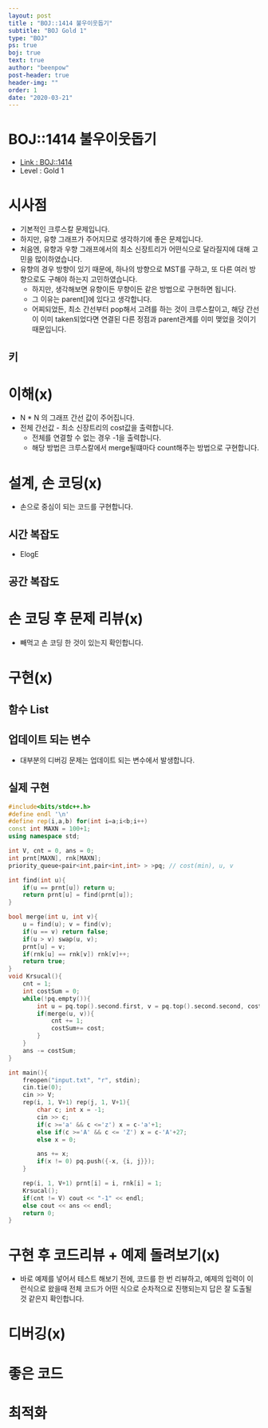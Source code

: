 ```yaml
---
layout: post
title : "BOJ::1414 불우이웃돕기"
subtitle: "BOJ Gold 1"
type: "BOJ"
ps: true
boj: true
text: true
author: "beenpow"
post-header: true
header-img: ""
order: 1
date: "2020-03-21"
---
```



# BOJ::1414 불우이웃돕기
- [Link : BOJ::1414](https://www.acmicpc.net/problem/1414)
- Level : Gold 1

# 시사점
- 기본적인 크루스칼 문제입니다.
- 하지만, 유향 그래프가 주어지므로 생각하기에 좋은 문제입니다.
- 처음엔, 유향과 우향 그래프에서의 최소 신장트리가 어떤식으로 달라질지에 대해 고민을 많이하였습니다.
- 유향의 경우 방향이 있기 때문에, 하나의 방향으로 MST를 구하고, 또 다른 여러 방향으로도 구해야
  하는지 고민하였습니다.
  - 하지만, 생각해보면 유향이든 무향이든 같은 방법으로 구현하면 됩니다.
  - 그 이유는 parent[]에 있다고 생각합니다.
  - 어찌되었든, 최소 간선부터 pop해서 고려를 하는 것이 크루스칼이고, 해당 간선이 이미 taken되었다면
    연결된 다른 정점과 parent관계를 이미 맺었을 것이기 때문입니다.

## 키

# 이해(x)
- N * N 의 그래프 간선 값이 주어집니다.
- 전체 간선값 - 최소 신장트리의 cost값을 출력합니다.
  - 전체를 연결할 수 없는 경우 -1을 출력합니다.
  - 해당 방법은 크루스칼에서 merge될떄마다 count해주는 방법으로 구현합니다.

# 설계, 손 코딩(x)
- 손으로 중심이 되는 코드를 구현합니다.

## 시간 복잡도
- ElogE

## 공간 복잡도

# 손 코딩 후 문제 리뷰(x)
- 빼먹고 손 코딩 한 것이 있는지 확인합니다.

# 구현(x)

## 함수 List 

## 업데이트 되는 변수
- 대부분의 디버깅 문제는 업데이트 되는 변수에서 발생합니다.

## 실제 구현 

```cpp
#include<bits/stdc++.h>
#define endl '\n'
#define rep(i,a,b) for(int i=a;i<b;i++)
const int MAXN = 100+1;
using namespace std;

int V, cnt = 0, ans = 0;
int prnt[MAXN], rnk[MAXN];
priority_queue<pair<int,pair<int,int> > >pq; // cost(min), u, v

int find(int u){
    if(u == prnt[u]) return u;
    return prnt[u] = find(prnt[u]);
}

bool merge(int u, int v){
    u = find(u); v = find(v);
    if(u == v) return false;
    if(u > v) swap(u, v);
    prnt[u] = v;
    if(rnk[u] == rnk[v]) rnk[v]++;
    return true;
}
void Krsucal(){
    cnt = 1;
    int costSum = 0;
    while(!pq.empty()){
        int u = pq.top().second.first, v = pq.top().second.second, cost = -pq.top().first; pq.pop();
        if(merge(u, v)){
            cnt += 1;
            costSum+= cost;
        }
    }
    ans -= costSum;
}

int main(){
    freopen("input.txt", "r", stdin);
    cin.tie(0);
    cin >> V;
    rep(i, 1, V+1) rep(j, 1, V+1){
        char c; int x = -1;
        cin >> c;
        if(c >='a' && c <='z') x = c-'a'+1;
        else if(c >='A' && c <= 'Z') x = c-'A'+27;
        else x = 0;

        ans += x;
        if(x != 0) pq.push({-x, {i, j}});
    }

    rep(i, 1, V+1) prnt[i] = i, rnk[i] = 1;
    Krsucal();
    if(cnt != V) cout << "-1" << endl;
    else cout << ans << endl;
    return 0;
}
```

# 구현 후 코드리뷰 + 예제 돌려보기(x)
- 바로 예제를 넣어서 테스트 해보기 전에, 코드를 한 번 리뷰하고, 예제의 입력이 이런식으로 왔을때
  전체 코드가 어떤 식으로 순차적으로 진행되는지 답은 잘 도출될 것 같은지 확인합니다.

# 디버깅(x)

# 좋은 코드

# 최적화
